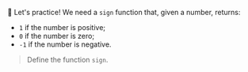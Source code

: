 💪 Let's practice! We need a `sign` function that, given a number, returns:

* `1` if the number is positive;
* `0` if the number is zero;
* `-1` if the number is negative.

> Define the function `sign`.
